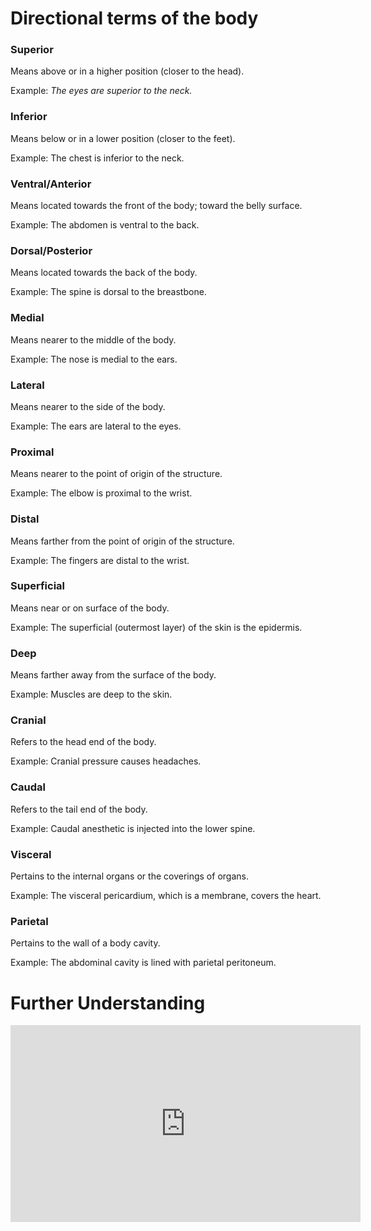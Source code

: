 # Directional terms of the body

### Superior

Means above or in a higher position (closer to the head).

Example: *The eyes are superior to the neck.*


### Inferior

Means below or in a lower position (closer to the feet).

Example: The chest is inferior to the neck.


### Ventral/Anterior

Means located towards the front of the body; toward the belly surface.

Example: The abdomen is ventral to the back.


### Dorsal/Posterior

Means located towards the back of the body.

Example: The spine is dorsal to the breastbone.


### Medial

Means nearer to the middle of the body.

Example: The nose is medial to the ears.


### Lateral

Means nearer to the side of the body.

Example: The ears are lateral to the eyes.


### Proximal

Means nearer to the point of origin of the structure.

Example: The elbow is proximal to the wrist.


### Distal

Means farther from the point of origin of the structure.

Example: The fingers are distal to the wrist.


### Superficial

Means near or on surface of the body.

Example: The superficial (outermost layer) of the skin is the epidermis.


### Deep

Means farther away from the surface of the body.

Example: Muscles are deep to the skin.


### Cranial

Refers to the head end of the body.

Example: Cranial pressure causes headaches.


### Caudal

Refers to the tail end of the body.

Example: Caudal anesthetic is injected into the lower spine.


### Visceral

Pertains to the internal organs or the coverings of organs.

Example: The visceral pericardium, which is a membrane, covers the heart.


### Parietal

Pertains to the wall of a body cavity.

Example: The abdominal cavity is lined with parietal peritoneum.


# Further Understanding

<iframe width="560" height="315" src="https://www.youtube.com/embed/t6-ueqFK1IE" title="YouTube video player" frameborder="0" allow="accelerometer; autoplay; clipboard-write; encrypted-media; gyroscope; picture-in-picture" allowfullscreen></iframe>
